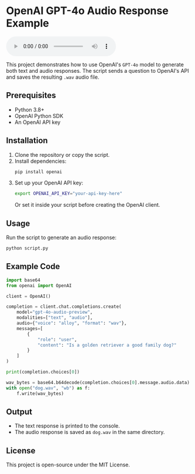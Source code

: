# OpenAI GPT-4o Audio Response Example

<audio controls>
  <source src="D:/Agentic AI/dog.wav" type="audio/wav">
  Your browser does not support the audio element.
</audio>

This project demonstrates how to use OpenAI's `GPT-4o` model to generate both text and audio responses. The script sends a question to OpenAI's API and saves the resulting `.wav` audio file.

## Prerequisites

- Python 3.8+
- OpenAI Python SDK
- An OpenAI API key

## Installation

1. Clone the repository or copy the script.
2. Install dependencies:
   ```sh
   pip install openai
   ```
3. Set up your OpenAI API key:
   ```sh
   export OPENAI_API_KEY="your-api-key-here"
   ```
   Or set it inside your script before creating the OpenAI client.

## Usage

Run the script to generate an audio response:

```sh
python script.py
```

## Example Code

```python
import base64
from openai import OpenAI

client = OpenAI()

completion = client.chat.completions.create(
    model="gpt-4o-audio-preview",
    modalities=["text", "audio"],
    audio={"voice": "alloy", "format": "wav"},
    messages=[
        {
            "role": "user",
            "content": "Is a golden retriever a good family dog?"
        }
    ]
)

print(completion.choices[0])

wav_bytes = base64.b64decode(completion.choices[0].message.audio.data)
with open("dog.wav", "wb") as f:
    f.write(wav_bytes)
```

## Output
- The text response is printed to the console.
- The audio response is saved as `dog.wav` in the same directory.

## License
This project is open-source under the MIT License.
